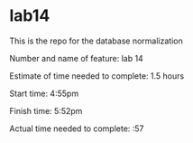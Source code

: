 # lab14
This is the repo for the database normalization

Number and name of feature: lab 14

Estimate of time needed to complete: 1.5 hours

Start time: 4:55pm

Finish time: 5:52pm

Actual time needed to complete: :57
